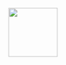 <p align="center">
  <img src="https://github.com/Thijzert123/homewizard4j/blob/main/logo.png?raw=true" width=100 height=100/>
</p>
